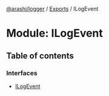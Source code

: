 [@arashi/logger](../README.md) / [Exports](../modules.md) / ILogEvent

# Module: ILogEvent

## Table of contents

### Interfaces

- [ILogEvent](../interfaces/ilogevent.ilogevent-1.md)
